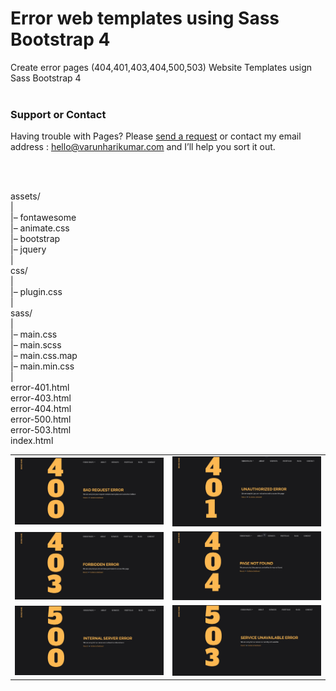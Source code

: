 # Error web templates using Sass Bootstrap 4

Create error pages (404,401,403,404,500,503) Website Templates usign Sass
Bootstrap 4
<br>
<br>


### Support or Contact

Having trouble with Pages? Please [send a request](https://varunharikumar.com/lets-talk.php) or contact my email address : hello@varunharikumar.com and I’ll help you sort it out.

<br>
<br>

assets/<br>
|<br>
|– fontawesome<br>
|– animate.css<br>
|– bootstrap<br>
|– jquery<br>
|<br>
css/<br>
|<br>
|– plugin.css<br>
|<br>
sass/<br>
|<br>
|– main.css<br>
|– main.scss<br>
|– main.css.map<br>
|– main.min.css<br>
|<br>
error-401.html<br>
error-403.html<br>
error-404.html<br>
error-500.html<br>
error-503.html<br>
index.html<br>

<table>
  <tbody>
    <tr>
      <td>
        <img
          src="screenshots/Error-400.JPG"
          alt="error 400 website templates"
        />
      </td>
      <td>
        <img
          src="screenshots/Error-401.JPG"
          alt="error 401 website templates"
        />
      </td>     
    </tr>
    <tr>
      <td>
        <img
          src="screenshots/Error-403.JPG"
          alt="error 403 website templates"
        />
      </td>
      <td>
        <img
          src="screenshots/Error-404.JPG"
          alt="error 400 website templates"
        />
      </td>      
    </tr>
    <tr>
      <td>
        <img
          src="screenshots/Error-500.JPG"
          alt="error 401 website templates"
        />
      </td>
      <td>
        <img
          src="screenshots/Error-503.JPG"
          alt="error 403 website templates"
        />
      </td>     
    </tr>
  </tbody>
</table>



